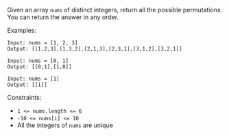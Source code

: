 Given an array `nums` of distinct integers, return all the possible permutations. You can return the answer in any order.

Examples:
```
Input: nums = [1, 2, 3]
Output: [[1,2,3],[1,3,2],[2,1,3],[2,3,1],[3,1,2],[3,2,1]]

Input: nums = [0, 1]
Output: [[0,1],[1,0]]

Input: nums = [1]
Output: [[1]]
```

Constraints:
* `1 <= nums.length <= 6`
* `-10 <= nums[i] <= 10`
* All the integers of `nums` are unique
